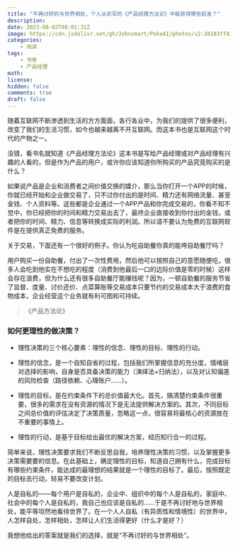 ```yaml
---
title: "不再讨好的与世界相处，个人从俞军的《产品经理方法论》中能获得哪些启发？"
description: 
date: 2023-08-02T08:01:31Z
image: https://cdn.jsdelivr.net/gh/Johnsmart/PokeAI/photos/v2-38183ff438c8ae08d3f6973a3234b686_720w.jpg
categories:
    - 阅读
tags:
    - 书单 
    - 产品经理
math: 
license: 
hidden: false
comments: true
draft: false
---
```


随着互联网不断渗透到生活的方方面面，各行各业中，为我们的提供了很多便利，改变了我们的生活习惯，如今也越来越离不开互联网。而这本书也是互联网这个时代的产物之一。

没错，看书名就知道《产品经理方法论》这本书是写给产品经理或对产品经理有兴趣的人看的，但是作为产品的用户，或许你应该知道你所购买的产品究竟购买的是什么？

如果说产品是企业和消费者之间价值交换的媒介，那么当你打开一个APP的时候，你就已经开始和企业做交易了，只不过你付出的是时间、精力还有网络流量、甚至金钱、个人资料等。这些都是企业通过一个APP产品和你完成交易的，你看不知不觉中，你已经把你的时间和精力交易出去了，最终企业直接收到你付出的金钱，或者把你的时间、精力、信息等转换成实际的利润。所以请不要认为免费的互联网软件是在提供真正免费的服务。

关于交易，下面还有一个很好的例子。你认为吃自助餐你真的能垮自助餐厅吗？

用户购买一份自助餐，付出了一次性费用，然后他可以按照自己的意愿随便吃，很多人会吃到他实在不想吃的程度（消费到他最后一口的边际价值是零的时候）这样会存在浪费，但为什么还有很多自助餐厅能赚钱呢？因为，一顿自助餐的服务节省了监督、度量、讨价还价、点菜算账等交易成本只要节约的交易成本大于浪费的食物成本，企业经营这个业务就有利可图和可持续。 

> 《产品方法论》

### 如何更理性的做决策？

* 理性决策的三个核心要素：理性的信念、理性的目标、理性的行动。
* 理性的信念，是一个自知自省的过程，包括我们所掌握信息的充分度，情绪层对选择的影响，自身是否具备决策的能力（演绎法+归纳法），以及对认知偏差的风险检查（路径依赖、心理账户......）。
* 理性的目标，是在约束条件下的总价值最大化。首先，搞清楚约束条件很重要，很多的需求在没有资源的情况下是无法提供解决方案的。其次，不同目标之间总价值的评估决定了决策质量，忽略这一点，很容易将最核心的资源放在不重要的事情上。

* 理性的行动，是基于目标给出最优的解决方案，经历知行合一的过程。

简单来说，理性决策要求我们不断反思自我，培养理性决策的习惯，以及掌握更多决策需要要的信息。在此基础上，确定理性的目标，知道自己拥有什么，完成目标有哪些约束条件，能达成的最理想的结果就是一个理性的目标了。最后，按照既定的目标去行动，轻易不要改变计划。

人是自私的——每个用户是自私的，企业中、组织中的每个人是自私的，家庭中、社会中的每个人是自私的，我自己也应该是自私的……于是不再讨好地与世界相处，能平等坦然地看待世界了。在一个人人自私（有异质性和情境性）的世界中，人怎样自处，怎样相处，怎样让人们生活得更好（什么才是好？）

我想他给出的答案就是我们的选择，就是“不再讨好的与世界相处”。